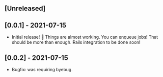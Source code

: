 ## [Unreleased]

## [0.0.1] - 2021-07-15

- Initial release! :tada:
Things are almost working. You can enqueue jobs! That should be more than enough. 
  Rails integration to be done soon!

## [0.0.2] - 2021-07-15

- Bugfix: was requiring byebug. 